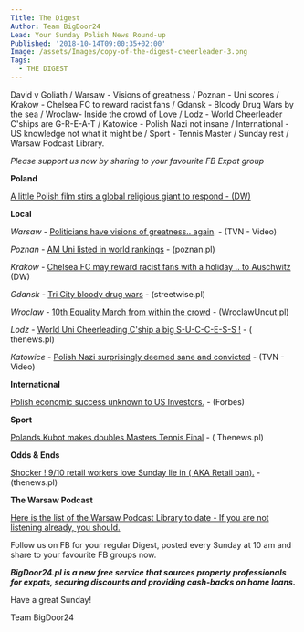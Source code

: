 ```yaml
---
Title: The Digest
Author: Team BigDoor24
Lead: Your Sunday Polish News Round-up
Published: '2018-10-14T09:00:35+02:00'
Image: /assets/Images/copy-of-the-digest-cheerleader-3.png
Tags:
  - THE DIGEST
---
```

David v Goliath / Warsaw - Visions of greatness / Poznan - Uni scores / Krakow - Chelsea FC to reward racist fans / Gdansk - Bloody Drug Wars by the sea / Wroclaw- Inside the crowd of Love / Lodz - World Cheerleader C'ships are G-R-E-A-T / Katowice - Polish Nazi not insane / International - US knowledge not what it might be / Sport - Tennis Master / Sunday rest / Warsaw Podcast Library.

_Please support us now by sharing to your favourite FB Expat group_

<div class="sharethis-inline-share-buttons"></div>

**Poland**

[A little Polish film stirs a global religious giant to respond - (DW)](https://www.dw.com/en/poland-film-stokes-debate-about-sexual-abuse/a-45709171)

**Local**

_Warsaw_ - [Politicians have visions of greatness.. again](https://www.tvn24.pl/tvn24-news-in-english,157,m/candidates-for-mayor-of-warsaw-shared-their-visions-in-a-tv-debate,875775.html). - (TVN - Video)

_Poznan_ -  [AM Uni listed in world rankings](http://www.poznan.pl/mim/studia/en/news/amu-in-the-times-higher-education-world-university-rankings-2019,124445.html) - (poznan.pl)

_Krakow_ - [Chelsea FC may reward racist fans with a holiday .. to Auschwitz](https://www.dw.com/en/chelsea-fc-considers-auschwitz-lesson-for-racist-fans/a-45854839) (DW)

_Gdansk_ - [Tri City bloody drug wars](http://streetwise.pl/2018/10/09/tricitys-silent-war-with-violent-drug-traffickers/) - (streetwise.pl)

_Wroclaw_ - [10th Equality March from within the crowd](http://wroclawuncut.com/2018/10/12/10th-equality-march-the-view-from-inside/) - (WroclawUncut.pl)

_Lodz_ - [World Uni Cheerleading C'ship a big S-U-C-C-E-S-S !](http://thenews.pl/1/5/Artykul/386147,Poland%E2%80%99s-Lodz-hosts-400-cheerleaders-from-13-countries)   - ( thenews.pl)

_Katowice_ - [Polish Nazi surprisingly deemed sane and convicted](https://www.tvn24.pl/tvn24-news-in-english,157,m/first-conviction-in-hitler-s-birthday-anniversary-celebration-by-far-right-organisation,875400.html) - (TVN - Video)

**International**

[Polish economic success unknown to US Investors.](https://www.forbes.com/sites/rogeraitken/2018/10/10/americans-grossly-underestimate-polands-economic-strength-diverges-with-true-picture/) - (Forbes) 

**Sport**

[Polands Kubot makes doubles Masters Tennis Final](http://thenews.pl/1/5/Artykul/387059,Tennis-Poland%E2%80%99s-Kubot-makes-Shanghai-Masters-doubles-final) - ( Thenews.pl)

**Odds & Ends**

[Shocker ! 9/10 retail workers love Sunday lie in ( AKA Retail ban).](http://thenews.pl/1/12/Artykul/386861,Nine-in-10-Polish-retail-staff-happy-with-Sunday-trade-limit) -  (thenews.pl)

**The Warsaw Podcast**

[Here is the list of the Warsaw Podcast Library to date - If you are not listening already, you should. ](https://www.spreaker.com/show/warsaw-podcast_1)

Follow us on FB for your regular Digest, posted every Sunday at 10 am and share to your favourite FB groups now.

_**BigDoor24.pl is a new free service that sources property professionals for expats, securing discounts and providing cash-backs on home loans.**_

Have a great Sunday!

Team BigDoor24
